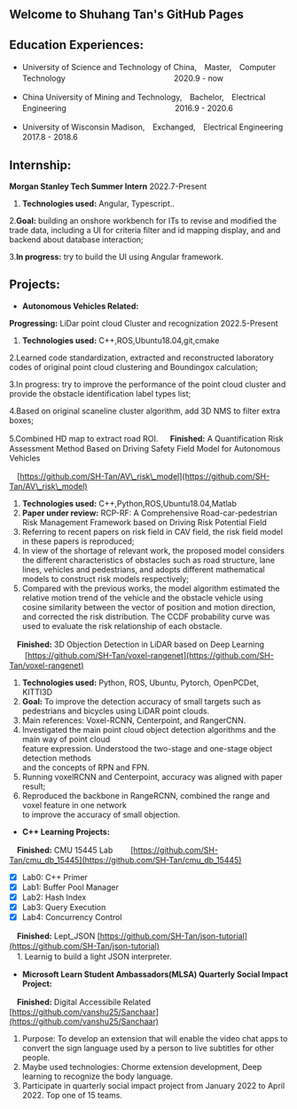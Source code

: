 ## Welcome to Shuhang Tan's GitHub Pages

## Education Experiences:

  *  University of Science and Technology of China,　Master,　Computer Technology　　　　　　　　　　　　　　2020.9 - now

  *  China University of Mining and Technology,　Bachelor,　Electrical Engineering　　　　　　　　　　　　　　2016.9 - 2020.6

  *  University of Wisconsin Madison,　Exchanged,　Electrical Engineering　　　　　　　　　　　　　　　　　　2017.8 - 2018.6  


## Internship:
**Morgan Stanley Tech Summer Intern**                                                                   2022.7-Present

1. **Technologies used:** Angular, Typescript..

2.**Goal:** building an onshore workbench for ITs to revise and modified the trade data, including a UI for criteria filter and id mapping display, and and backend about database interaction;


3.**In progress:** try to build the UI using Angular framework.

## Projects:  
- **Autonomous Vehicles Related:**                                                                   

 **Progressing:** LiDar point cloud Cluster and recognization                                            2022.5-Present
 
   1. **Technologies used:** C++,ROS,Ubuntu18.04,git,cmake
  
   2.Learned code standardization, extracted and reconstructed laboratory codes of original point cloud clustering and Boundingox calculation;
   
   3.In progress: try to improve the performance of the point cloud  cluster and provide the obstacle identification label types list;
   
   4.Based on original scaneline cluster algorithm, add 3D NMS to filter extra boxes;
   
   5.Combined HD map to extract road ROI.
　
 **Finished:** A Quantification Risk Assessment Method Based on Driving Safety Field Model for Autonomous Vehicles 
 
 　[https://github.com/SH-Tan/AV\_risk\_model](https://github.com/SH-Tan/AV\_risk\_model)  
   1. **Technologies used:** C++,Python,ROS,Ubuntu18.04,Matlab 
   2. **Paper under review:** RCP-RF: A Comprehensive Road-car-pedestrian Risk Management Framework based on Driving Risk Potential Field
   3. Referring to recent papers on risk field in CAV field, the risk field model in these papers is reproduced;
   4. In view of the shortage of relevant work, the proposed model considers the different characteristics of obstacles such as road structure, lane lines, vehicles and pedestrians, and adopts different mathematical models to construct risk models respectively;
   5. Compared with the previous works, the model algorithm estimated the relative motion trend of the vehicle and the obstacle vehicle using cosine similarity between the vector of position and motion direction, and corrected the risk distribution. The CCDF probability curve was used to evaluate the risk relationship of each obstacle. 
      
  　**Finished:** 3D Objection Detection in LiDAR based on Deep Learning     
   　　[https://github.com/SH-Tan/voxel-rangenet](https://github.com/SH-Tan/voxel-rangenet)  
   1.   **Technologies used:** Python, ROS, Ubuntu, Pytorch, OpenPCDet, KITTI3D  
   2.   **Goal:** To improve the detection accuracy of small targets such as pedestrians and bicycles using LiDAR point clouds.  
   3.    Main references: Voxel-RCNN, Centerpoint, and RangerCNN.  
   4.    Investigated the main point cloud object detection algorithms and the main way of point cloud  
         feature expression. Understood the two-stage and one-stage object detection methods  
         and the concepts of RPN and FPN.  
   5.    Running voxelRCNN and Centerpoint, accuracy was aligned with paper result;  
   6.    Reproduced the backbone in RangeRCNN, combined the range and voxel feature in one network  
         to improve the accuracy of small objection.  

- **C++ Learning Projects:** 

　**Finished:** CMU 15445 Lab 
 　　[https://github.com/SH-Tan/cmu_db_15445](https://github.com/SH-Tan/cmu_db_15445)
   - [x] Lab0:  C++ Primer
   - [x] Lab1:  Buffer Pool Manager
   - [x] Lab2:  Hash Index
   - [X] Lab3:  Query Execution
   - [X] Lab4:  Concurrency Control 
    
　**Finished:** Lept_JSON  [https://github.com/SH-Tan/json-tutorial](https://github.com/SH-Tan/json-tutorial)  
 　1. Learnig to build a light JSON interpreter.  
   
 - **Microsoft Learn Student Ambassadors(MLSA) Quarterly Social Impact Project:** 
 
　**Finished:** Digital Accessibile Related [https://github.com/vanshu25/Sanchaar](https://github.com/vanshu25/Sanchaar)  
   1. Purpose: To develop an extension that will enable the video chat apps to convert the sign language used by a person to live subtitles for other people.  
   2. Maybe used technologies: Chorme extension development, Deep learning to recognize the body language.
   3. Participate in quarterly social impact project from January 2022 to April 2022. Top one of 15 teams.
